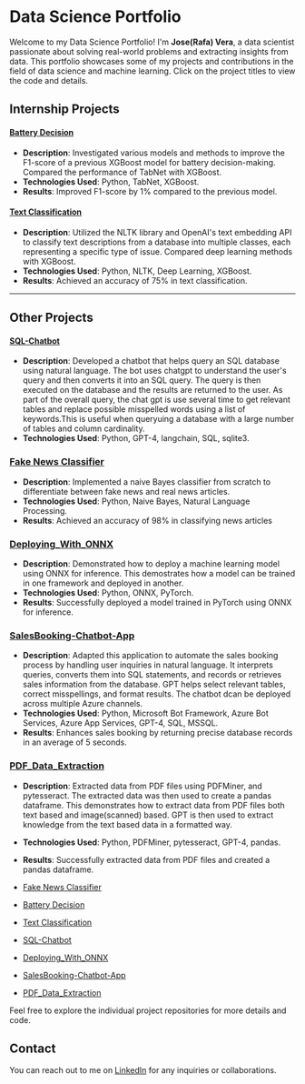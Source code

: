 # Data Science Portfolio

Welcome to my Data Science Portfolio! I'm **Jose(Rafa) Vera**, a data scientist passionate about solving real-world problems and extracting insights from data. This portfolio showcases some of my projects and contributions in the field of data science and machine learning. Click on the project titles to view the code and details.

## Internship Projects

#### [Battery Decision](https://github.com/joseosvaldo16/Internship_Projects/tree/main/Battery_Decision)
- **Description**: Investigated various models and methods to improve the F1-score of a previous XGBoost model for battery decision-making. Compared the performance of TabNet with XGBoost.
- **Technologies Used**: Python, TabNet, XGBoost.
- **Results**: Improved F1-score by 1% compared to the previous model.

#### [Text Classification](https://github.com/joseosvaldo16/Internship_Projects/tree/main/Text_Classification)
- **Description**: Utilized the NLTK library and OpenAI's text embedding API to classify text descriptions from a database into multiple classes, each representing a specific type of issue. Compared deep learning methods with XGBoost.
- **Technologies Used**: Python, NLTK, Deep Learning, XGBoost.
- **Results**: Achieved an accuracy of 75% in text classification.

---
## Other Projects
#### [SQL-Chatbot](https://github.com/joseosvaldo16/SQL-ChatBot)
- **Description**: Developed a chatbot that helps query an SQL database using natural language. The bot uses chatgpt to understand the user's query and then converts it into an SQL query. The query is then executed on the database and the results are returned to the user. As part of the overall query, the chat gpt is use several time to get relevant tables and replace possible misspelled words using a list of keywords.This is useful when queryuing a database with a large number of tables and column cardinality.
- **Technologies Used**: Python, GPT-4, langchain, SQL, sqlite3.

### [Fake News Classifier](https://github.com/joseosvaldo16//Fake_News_Classifier_NLP)
- **Description**: Implemented a naive Bayes classifier from scratch to differentiate between fake news and real news articles.
- **Technologies Used**: Python, Naive Bayes, Natural Language Processing.
- **Results**: Achieved an accuracy of 98% in classifying news articles

### [Deploying_With_ONNX](https://github.com/joseosvaldo16/Deploying_With_ONNX)
- **Description**: Demonstrated how to deploy a machine learning model using ONNX for inference. This demostrates how a model can be trained in one framework and deployed in another. 
- **Technologies Used**: Python, ONNX, PyTorch.
- **Results**: Successfully deployed a model trained in PyTorch using ONNX for inference.

### [SalesBooking-Chatbot-App](https://github.com/joseosvaldo16/SalesBookingChatBot)
- **Description**: Adapted this application to automate the sales booking process by handling user inquiries in natural language. It interprets queries, converts them into SQL statements, and records or retrieves sales information from the database. GPT helps select relevant tables, correct misspellings, and format results. The chatbot dcan be deployed across multiple Azure channels.
- **Technologies Used**: Python, Microsoft Bot Framework, Azure Bot Services, Azure App Services, GPT-4, SQL, MSSQL.
- **Results**: Enhances sales booking by returning precise database records in an average of 5 seconds.

### [PDF_Data_Extraction](https://github.com/joseosvaldo16/PDF_Data_Extaction)
- **Description**: Extracted data from PDF files using PDFMiner, and pytesseract. The extracted data was then used to create a pandas dataframe.  This demonstrates how to extract data from PDF files both text based and image(scanned) based. GPT is then used to extract knowledge from the text based data in a formatted way.
- **Technologies Used**: Python, PDFMiner, pytesseract, GPT-4, pandas.
- **Results**: Successfully extracted data from PDF files and created a pandas dataframe.

- [Fake News Classifier](https://github.com/joseosvaldo16//Fake_News_Classifier_NLP)
- [Battery Decision](https://github.com/joseosvaldo16/Internship_Projects/tree/main/Battery_Decision)
- [Text Classification](https://github.com/joseosvaldo16/Internship_Projects/tree/main/Text_Classification)
- [SQL-Chatbot](https://github.com/joseosvaldo16/SQL-ChatBot)
- [Deploying_With_ONNX](https://github.com/joseosvaldo16/Deploying_With_ONNX)
- [SalesBooking-Chatbot-App](https://github.com/joseosvaldo16/SalesBookingChatBot)
- [PDF_Data_Extraction](https://github.com/joseosvaldo16/PDF_Data_Extaction)

Feel free to explore the individual project repositories for more details and code.

## Contact

You can reach out to me on [LinkedIn](https://www.linkedin.com/in/jvera3/) for any inquiries or collaborations.


